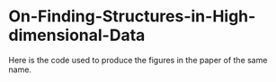 # On-Finding-Structures-in-High-dimensional-Data
Here is the code used to produce the figures in the paper of the same name.
